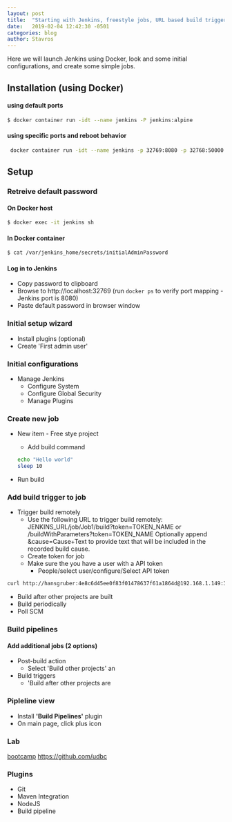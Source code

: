 ```yaml
---
layout: post
title:  "Starting with Jenkins, freestyle jobs, URL based build triggers, and pipelines"
date:   2019-02-04 12:42:30 -0501
categories: blog
author: Stavros
---
```


Here we will launch Jenkins using Docker, look and some initial configurations, and create some simple jobs.

## Installation (using Docker)

#### using default ports

```bash
$ docker container run -idt --name jenkins -P jenkins:alpine
```

#### using specific ports and reboot behavior

```bash
 docker container run -idt --name jenkins -p 32769:8080 -p 32768:50000 --restart always jenkins:alpine
 ```

## Setup

### Retreive default password

#### On Docker host

```bash
$ docker exec -it jenkins sh
```
#### In Docker container

```bash
$ cat /var/jenkins_home/secrets/initialAdminPassword
```

#### Log in to Jenkins

- Copy password to clipboard
- Browse to http://localhost:32769 (run ```docker ps``` to verify port mapping - Jenkins port is 8080)
- Paste default password in browser window

### Initial setup wizard

- Install plugins (optional)
- Create 'First admin user'

### Initial configurations

- Manage Jenkins
  - Configure System
  - Configure Global Security
  - Manage Plugins

### Create new job

 - New item - Free stye project
   - Add build command

   ```bash
   echo "Hello world"
   sleep 10
   ```
   
 - Run build

### Add build trigger to job

- Trigger build remotely
    - Use the following URL to trigger build remotely: JENKINS_URL/job/Job1/build?token=TOKEN_NAME or /buildWithParameters?token=TOKEN_NAME Optionally append &cause=Cause+Text to provide text that will be included in the recorded build cause. 
    - Create token for job
    - Make sure the you have a user with a API token 
        - People/select user/configure/Select API token

```bash
curl http://hansgruber:4e8c6d45ee0f83f01478637f61a1864d@192.168.1.149:32769/job/Job1/build?token=1234
```

- Build after other projects are built
- Build periodically
- Poll SCM

### Build pipelines

#### Add additional jobs (2 options)
- Post-build action
  - Select 'Build other projects' an
- Build triggers
  - 'Build after other projects are

### Pipleline view

- Install **'Build Pipelines'** plugin
- On main page, click plus icon

### Lab 

[bootcamp](https://github.com/udbc/bootcamp)
https://github.com/udbc

### Plugins

- Git
- Maven Integration
- NodeJS
- Build pipeline


